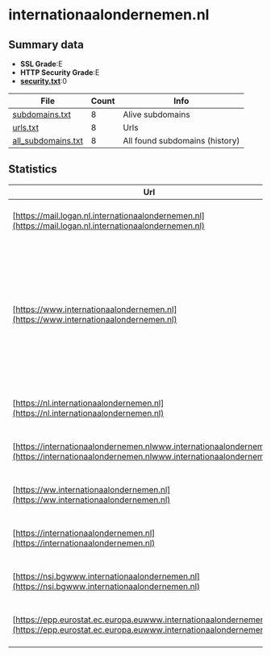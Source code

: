 

# internationaalondernemen.nl
## Summary data


 - **SSL Grade**:E
 - **HTTP Security Grade**:E
 - **[security.txt](https://www.digitaleoverheid.nl/nieuws/standaard-security-txt-nu-verplicht-voor-overheid/)**:0


| File       | Count | Info |
|------------|-------|------|
|[subdomains.txt](/data/internationaalondernemen.nl/subdomains.txt)|8|Alive subdomains|
|[urls.txt](/data/internationaalondernemen.nl/urls.txt)|8|Urls|
|[all_subdomains.txt](/data/internationaalondernemen.nl/all_subdomains.txt)|8|All found subdomains (history)|


## Statistics


| Url | SSL | HTTP | Server | Cookie | HSTS | CORS | CTO | CSP | XFO | XXP | RP |FP| Tech |Title |
|--------|-------|-------|------|------|------|------|------|------|------|------|------|------|------|------|
|[https://mail.logan.nl.internationaalondernemen.nl](https://mail.logan.nl.internationaalondernemen.nl)| **F**| **F**|Apache| | | | | | | | :white_check_mark: | |Apache HTTP Server HSTS|An Error Occurre...|
|[https://www.internationaalondernemen.nl](https://www.internationaalondernemen.nl)| **A**| **A**|Apache| |:white_check_mark: | | | | :white_check_mark: | :white_check_mark: | :white_check_mark: | |Apache HTTP Server Google Tag Manager HSTS MySQL PHP W3 Total Cache WordPress Yoast SEO:20.13|Internationaal O...|
|[https://nl.internationaalondernemen.nl](https://nl.internationaalondernemen.nl)| **F**| **F**|Apache| | | | | | | | :white_check_mark: | |Apache HTTP Server HSTS|An Error Occurre...|
|[https://internationaalondernemen.nlwww.internationaalondernemen.nl](https://internationaalondernemen.nlwww.internationaalondernemen.nl)| **F**| **F**|Apache| | | | | | | | :white_check_mark: | |Apache HTTP Server HSTS|An Error Occurre...|
|[https://ww.internationaalondernemen.nl](https://ww.internationaalondernemen.nl)| **F**| **F**|Apache| | | | | | | | :white_check_mark: | |Apache HTTP Server HSTS|An Error Occurre...|
|[https://internationaalondernemen.nl](https://internationaalondernemen.nl)| **A**| **A**|Apache| |:white_check_mark: | | | | :white_check_mark: | :white_check_mark: | :white_check_mark: | |Apache HTTP Server HSTS|301 Moved Perman...|
|[https://nsi.bgwww.internationaalondernemen.nl](https://nsi.bgwww.internationaalondernemen.nl)| **F**| **F**|Apache| | | | | | | | :white_check_mark: | |Apache HTTP Server HSTS|An Error Occurre...|
|[https://epp.eurostat.ec.europa.euwww.internationaalondernemen.nl](https://epp.eurostat.ec.europa.euwww.internationaalondernemen.nl)| **F**| **F**|Apache| | | | | | | | :white_check_mark: | |Apache HTTP Server HSTS|An Error Occurre...|

